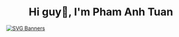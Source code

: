 <h1 align="center">Hi guy👋, I'm Pham Anh Tuan</h1>

[![SVG Banners](https://svg-banners.vercel.app/api?type=typeWriter&text1=Hi%20guy%20👋,%20I'm%20Pham%20Anh%20Tuan%20a%20DevOps%20Enngineer%20👨‍💻&width=850&height=250)](https://github.com/Akshay090/svg-banners)

